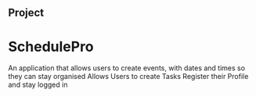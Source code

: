 ## Project
# SchedulePro

An application that allows users to create events, with dates and times so they can stay organised
Allows Users to create Tasks
Register their Profile and stay logged in
